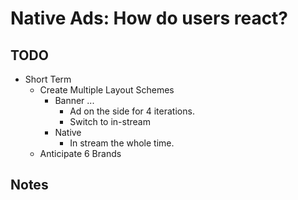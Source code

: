 Native Ads: How do users react?
===============================


## TODO

* Short Term
    - Create Multiple Layout Schemes
        + Banner ...
            * Ad on the side for 4 iterations.
            * Switch to in-stream
        + Native
            * In stream the whole time.
    - Anticipate 6 Brands

## Notes